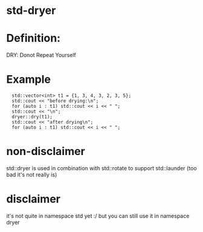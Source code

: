 # std-dryer
 
 # Definition:
  DRY: Donot Repeat Yourself
  
 # Example
 ```
   std::vector<int> t1 = {1, 3, 4, 3, 2, 3, 5};
   std::cout << "before drying:\n";
   for (auto i : t1) std::cout << i << " ";
   std::cout << "\n";
   dryer::dry(t1);
   std::cout << "after drying\n";
   for (auto i : t1) std::cout << i << " ";
 ```
 
 # non-disclaimer
  std::dryer is used in combination with std::rotate to support std::launder
  (too bad it's not really is)
  
  # disclaimer
  it's not quite in namespace std yet :/ but you can still use it in namespace dryer
